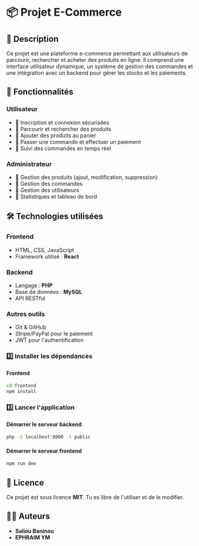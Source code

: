 # 📦 Projet E-Commerce

## 📌 Description
Ce projet est une plateforme e-commerce permettant aux utilisateurs de parcourir, rechercher et acheter des produits en ligne. Il comprend une interface utilisateur dynamique, un système de gestion des commandes et une intégration avec un backend pour gérer les stocks et les paiements.

## 🚀 Fonctionnalités

### Utilisateur
- 🔹 Inscription et connexion sécurisées
- 🔹 Parcourir et rechercher des produits
- 🔹 Ajouter des produits au panier
- 🔹 Passer une commande et effectuer un paiement
- 🔹 Suivi des commandes en temps réel

### Administrateur
- 🔸 Gestion des produits (ajout, modification, suppression)
- 🔸 Gestion des commandes
- 🔸 Gestion des utilisateurs
- 🔸 Statistiques et tableau de bord

## 🛠️ Technologies utilisées

### Frontend
- HTML, CSS, JavaScript
- Framework utilisé : **React**

### Backend
- Langage : **PHP**
- Base de données : **MySQL**
- API RESTful

### Autres outils
- Git & GitHub
- Stripe/PayPal pour le paiement
- JWT pour l'authentification


### 2️⃣ Installer les dépendances
#### Frontend
```bash
cd frontend
npm install
```
### 3️⃣ Lancer l'application
#### Démarrer le serveur backend
```bash
php -S localhost:8000 -t public
```
#### Démarrer le serveur frontend
```bash
npm run dev
```

## 📜 Licence
Ce projet est sous licence **MIT**. Tu es libre de l'utiliser et de le modifier.

## 👨‍💻 Auteurs
- **Saliou Baninou**
- **EPHRAIM YM**


